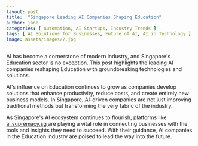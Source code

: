 ```yaml
---
layout: post
title:  "Singapore Leading AI Companies Shaping Education"
author: jane
categories: [ Automation, AI Startups, Industry Trends ]
tags: [ AI Solutions for Businesses, Future of AI, AI in Technology ]
image: assets/images/7.jpg
---
```


AI has become a cornerstone of modern industry, and Singapore's Education sector is no exception. This post highlights the leading AI companies reshaping Education with groundbreaking technologies and solutions.

AI's influence on Education continues to grow as companies develop solutions that enhance productivity, reduce costs, and create entirely new business models. In Singapore, AI-driven companies are not just improving traditional methods but transforming the very fabric of the industry.

As Singapore's AI ecosystem continues to flourish, platforms like <a href="https://ai.supremacy.sg" target="_blank"> ai.supremacy.sg </a> are playing a vital role in connecting businesses with the tools and insights they need to succeed. With their guidance, AI companies in the Education industry are poised to lead the way into the future.
